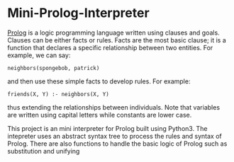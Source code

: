 # Mini-Prolog-Interpreter
[Prolog](https://en.wikipedia.org/wiki/Prolog) is a logic programming language written using clauses and goals. Clauses can be either facts or rules. Facts are the most basic clause; it is a function that declares a specific relationship between two entities. For example, we can say:
```
neighbors(spongebob, patrick)
```
and then use these simple facts to develop rules. For example:
```
friends(X, Y) :- neighbors(X, Y)
```
thus extending the relationships between individuals. Note that variables are written using capital letters while constants are lower case. 

This project is an mini interpreter for Prolog built using Python3. The intepreter uses an abstract syntax tree to process the rules and syntax of Prolog. There are also functions to handle the basic logic of Prolog such as substitution and unifying

